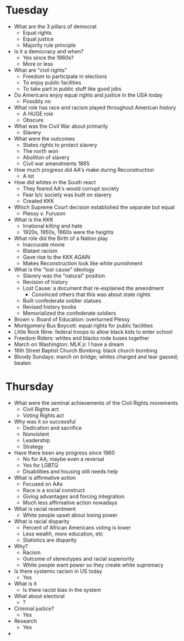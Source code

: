 # Tuesday
- What are the 3 pillars of democrat
  - Equal rights
  - Equal justice
  - Majority rule principle
- Is it a democracy and when?
  - Yes since the 1960s?
  - More or less
- What are "civil rights"
  - Freedom to participate in elections
  - To enjoy public facilities
  - To take part in public stuff like good jobs
- Do Americans enjoy equal rights and justice in the USA today
  - Possibly no
- What role has race and racism played throughout American history
  - A HUGE role
  - Obscure
- What was the Civil War about primarily
  - Slavery
- What were the outcomes
  - States rights to protect slavery
  - The north won
  - Abolition of slavery
  - Civil war amendments 1865
- How much progress did AA's make during Reconstruction
  - A lot
- How did whites in the South react
  - They feared AA's would corrupt society
  - Fear b/c society was built on slavery
  - Created KKK
- Which Supreme Court decision established the separate but equal
  - Plessy v. Furuson
- What is the KKK
  - Irrational killing and hate
  - 1920s, 1950s, 1960s were the heights
- What role did the Birth of a Nation play
  - Inaccurate movie
  - Blatant racism
  - Gave rise to the KKK AGAIN
  - Makes Reconstruction look like white punishment
- What is the "lost cause" ideology
  - Slavery was the "natural" position
  - Revision of history
  - Lost Cause: a document that re-explained the amendment
    - Convinced others that this was about state rights
  - Built confederate soldier statues
  - Revised history books
  - Memorialized the confederate soldiers
- Brown v. Board of Education: overturned Plessy
- Montgomery Bus Boycott: equal rights for public facilities
- Little Rock Nine: federal troops to allow black kids to enter school
- Freedom Riders: whites and blacks rode buses together
- March on Washington: MLK jr. I have a dream
- 16th Street Baptist Church Bombing: black church bombing
- Bloody Sundays: march on bridge; whites charged and tear gassed; beaten

# Thursday
- What were the seminal achievements of the Civil Rights movements
  - Civil Rights act
  - Voting Rights act
- Why was it so successful
  - Dedication and sacrifice
  - Nonviolent
  - Leadership
  - Strategy
- Have there been any progress since 1960
  - No for AA, maybe even a reversal
  - Yes for LGBTQ
  - Disabilities and housing still needs help
- What is affirmative action
  - Focused on AAs
  - Race is a social construct
  - Giving advantages and forcing integration
  - Much less affirmative action nowadays
- What is racial resentment
  - White people upset about losing power
- What is racial disparity
  - Percent of African Americans voting is lower
  - Less wealth, more education, etc
  - Statistics are disparity
- Why?
  - Racism
  - Outcome of stereotypes and racial superiority
  - White people want power so they create white supremacy
- Is there systemic racism in US today
  - Yes
- What is it
  - Is there racist bias in the system
- What about electoral
  - ?
- Criminal justice?
  - Yes
- Research
  - Yes
- 